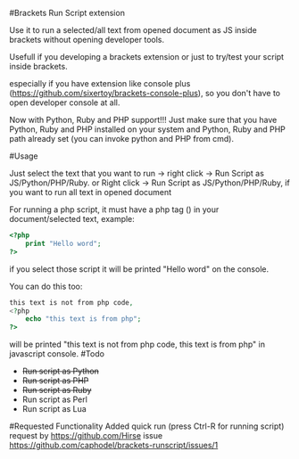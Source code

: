 #Brackets Run Script extension

Use it to run a selected/all text from opened document as JS inside brackets without opening developer tools.

Usefull if you developing a brackets extension or just to try/test your script inside brackets.

especially if you have extension like console plus (https://github.com/sixertoy/brackets-console-plus), so you don't have to open developer console at all.

Now with Python, Ruby and PHP support!!! Just make sure that you have Python, Ruby and PHP installed on your system and Python, Ruby and PHP path already set (you can invoke python and PHP from cmd).

#Usage

Just select the text that you want to run -> right click -> Run Script as JS/Python/PHP/Ruby.
or
Right click -> Run Script as JS/Python/PHP/Ruby, if you want to run all text in opened document

For running a php script, it must have a php tag (<?php ?>) in your document/selected text, example:
```php
<?php 
    print "Hello word";
?>
```
if you select those script it will be printed "Hello word" on the console.

You can do this too:
```php
this text is not from php code, 
<?php
    echo "this text is from php";
?>
```
will be printed "this text is not from php code, this text is from php" in javascript console.
#Todo

- ~~Run script as Python~~
- ~~Run script as PHP~~
- ~~Run script as Ruby~~
- Run script as Perl
- Run script as Lua

#Requested Functionality
Added quick run (press Ctrl-R for running script) request by https://github.com/Hirse issue https://github.com/caphodel/brackets-runscript/issues/1